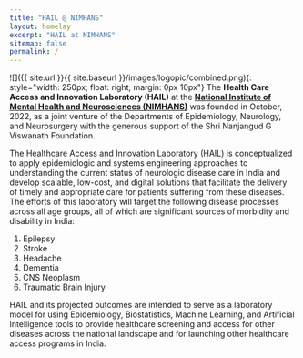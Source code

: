 ```yaml
---
title: "HAIL @ NIMHANS"
layout: homelay
excerpt: "HAIL at NIMHANS"
sitemap: false
permalink: /
---
```


![]({{ site.url }}{{ site.baseurl }}/images/logopic/combined.png){: style="width: 250px; float: right; margin: 0px  10px"}
The **Health Care Access and Innovation Laboratory (HAIL)** at the **[National Institute of Mental Health and Neurosciences (NIMHANS)](https://nimhans.ac.in/)** was founded in October, 2022, as a joint venture of the Departments of Epidemiology, Neurology, and Neurosurgery with the generous support of the Shri Nanjangud G Viswanath Foundation. 

The Healthcare Access and Innovation Laboratory (HAIL) is conceptualized to apply epidemiologic and systems engineering approaches to understanding the current status of neurologic disease care in India and develop scalable, low-cost, and digital solutions that facilitate the delivery of timely and appropriate care for patients suffering from these diseases. The efforts of this laboratory will target the following disease processes across all age groups, all of which are significant sources of morbidity and disability in India:

1.	Epilepsy 
2.	Stroke
3.	Headache 
4.	Dementia
5.	CNS Neoplasm
6.	Traumatic Brain Injury

HAIL and its projected outcomes are intended to serve as a laboratory model for using Epidemiology, Biostatistics, Machine Learning, and Artificial Intelligence tools to provide healthcare screening and access for other diseases across the national landscape and for launching other healthcare access programs in India.
